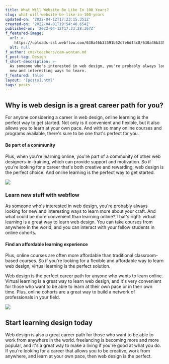 ```yaml
---
title: What Will Website Be Like In 100 Years?
slug: what-will-website-be-like-in-100-years
updated-on: '2022-04-12T17:23:15.351Z'
created-on: '2022-04-01T19:54:48.654Z'
published-on: '2022-04-12T17:23:28.367Z'
f_featured-image:
  url: >-
    https://uploads-ssl.webflow.com/630a46b33591b52c7e6df4c8/630a46b33591b514a86df5c7_cohort-fourtyseven%201.jpg
  alt: null
f_author: cms/teachers/cam-wontan.md
f_post-tag: Design
f_short-description: >-
  As someone who's interested in web design, you're probably always looking for
  new and interesting ways to learn.
f_featured: false
layout: '[posts].html'
tags: posts
---
```


Why is web design is a great career path for you?
-------------------------------------------------

For anyone considering a career in web design, online learning is the perfect way to get started. Not only is it convenient and flexible, but it also allows you to learn at your own pace. And with so many online courses and programs available, there's sure to be one that's perfect for you.

#### Be part of a community

Plus, when you're learning online, you're part of a community of other web designers-in-training, which can provide support and motivation. So if you're looking for a career that's both creative and rewarding, web design is the perfect choice. And online learning is the perfect way to get started.

![](https://uploads-ssl.webflow.com/630a46b33591b52c7e6df4c8/630a46b33591b5f8cc6df5be_cohort-fourty-four%201.jpg)

### Learn new stuff with webflow

As someone who's interested in web design, you're probably always looking for new and interesting ways to learn more about your craft. And what could be more convenient than learning online? That's right: virtual learning is a great way to learn web design. You can take courses from anywhere in the world, and you can interact with your fellow students in online cohorts.

#### Find an affordable learning experience

Plus, online courses are often more affordable than traditional classroom-based courses. So if you're looking for a flexible and affordable way to learn web design, virtual learning is the perfect solution.

Web design is the perfect career path for anyone who wants to learn online. Virtual learning is a great way to learn web design, and it's very convenient for those who want to be able to learn at their own pace or in their own time. Plus, online cohorts are a great way to build a network of professionals in your field.

![](https://uploads-ssl.webflow.com/630a46b33591b52c7e6df4c8/630a46b33591b56c3c6df5bf_cohort-twentysix%201.jpg)

Start learning design today
---------------------------

Web design is also a great career path for those who want to be able to work from anywhere in the world. freelancing is becoming more and more popular, and it's a great way to make a living if you're good at what you do. If you're looking for a career that allows you to be creative, work from anywhere, and learn at your own pace, then web design is the perfect.

‍
